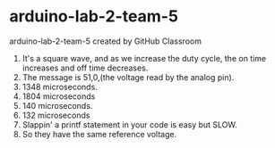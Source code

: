 # arduino-lab-2-team-5
arduino-lab-2-team-5 created by GitHub Classroom

1. It's a square wave, and as we increase the duty cycle, the on time increases and off time decreases.
2. The message is 51,0,(the voltage read by the analog pin).
3. 1348 microseconds.
4. 1804 microseconds
5. 140 microseconds.
6. 132 microseconds
7. Slappin' a printf statement in your code is easy but SLOW.
8. So they have the same reference voltage.
